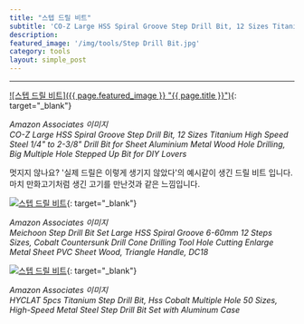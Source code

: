 ```yaml
---
title: "스텝 드릴 비트"
subtitle: 'CO-Z Large HSS Spiral Groove Step Drill Bit, 12 Sizes Titanium High Speed Steel 1/4" to 2-3/8"'
description:
featured_image: '/img/tools/Step Drill Bit.jpg'
category: tools
layout: simple_post
---
```


***

[![스텝 드릴 비트]({{ page.featured_image }} "{{ page.title }}")](https://amzn.to/3p2ViCN){: target="_blank"}

*Amazon Associates 이미지*<br>
*CO-Z Large HSS Spiral Groove Step Drill Bit, 12 Sizes Titanium High Speed Steel 1/4" to 2-3/8" Drill Bit for Sheet Aluminium Metal Wood Hole Drilling, Big Multiple Hole Stepped Up Bit for DIY Lovers*

멋지지 않나요? '실제 드릴은 이렇게 생기지 않았다'의 예시같이 생긴 드릴 비트 입니다. 마치 만화고기처럼 생긴 고기를 만난것과 같은 느낌입니다.

[![스텝 드릴 비트](//ws-na.amazon-adsystem.com/widgets/q?_encoding=UTF8&ASIN=B07QXXTHWJ&Format=_SL500_&ID=AsinImage&MarketPlace=US&ServiceVersion=20070822&WS=1&tag=mobilea068c33-20&language=en_US "스텝 드릴 비트")](https://amzn.to/3vuTFAd){: target="_blank"}

*Amazon Associates 이미지*<br>
*Meichoon Step Drill Bit Set Large HSS Spiral Groove 6-60mm 12 Steps Sizes, Cobalt Countersunk Drill Cone Drilling Tool Hole Cutting Enlarge Metal Sheet PVC Sheet Wood, Triangle Handle, DC18*

[![스텝 드릴 비트](//ws-na.amazon-adsystem.com/widgets/q?_encoding=UTF8&ASIN=B01KHPPHYQ&Format=_SL500_&ID=AsinImage&MarketPlace=US&ServiceVersion=20070822&WS=1&tag=mobilea068c33-20&language=en_US "스텝 드릴 비트")](https://amzn.to/3vBTe7k){: target="_blank"}

*Amazon Associates 이미지*<br>
*HYCLAT 5pcs Titanium Step Drill Bit, Hss Cobalt Multiple Hole 50 Sizes, High-Speed Metal Steel Step Drill Bit Set with Aluminum Case*
